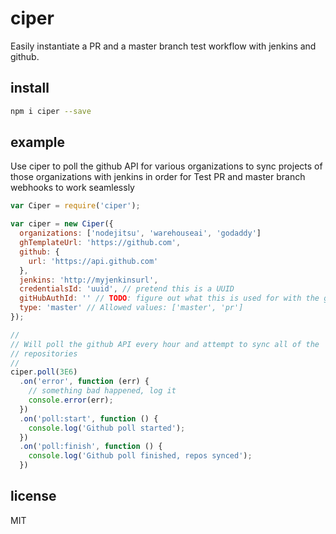 # ciper

Easily instantiate a PR and a master branch test workflow with jenkins and github.

## install

```sh
npm i ciper --save
```

## example

Use ciper to poll the github API for various organizations to sync projects of
those organizations with jenkins in order for Test PR and master branch webhooks to work
seamlessly

```js
var Ciper = require('ciper');

var ciper = new Ciper({
  organizations: ['nodejitsu', 'warehouseai', 'godaddy']
  ghTemplateUrl: 'https://github.com',
  github: {
    url: 'https://api.github.com'
  },
  jenkins: 'http://myjenkinsurl',
  credentialsId: 'uuid', // pretend this is a UUID
  gitHubAuthId: '' // TODO: figure out what this is used for with the github plugin,
  type: 'master' // Allowed values: ['master', 'pr']
});

//
// Will poll the github API every hour and attempt to sync all of the
// repositories
//
ciper.poll(3E6)
  .on('error', function (err) {
    // something bad happened, log it
    console.error(err);
  })
  .on('poll:start', function () {
    console.log('Github poll started');
  })
  .on('poll:finish', function () {
    console.log('Github poll finished, repos synced');
  })

```

## license
MIT

